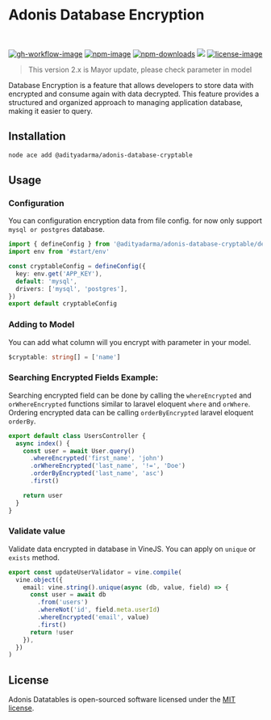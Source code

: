 # Adonis Database Encryption

<br>

[![gh-workflow-image]][gh-workflow-url] [![npm-image]][npm-url] [![npm-downloads]][npm-downloads] ![][typescript-image] [![license-image]][license-url]

> This version 2.x is Mayor update, please check parameter in model

Database Encryption is a feature that allows developers to store data with encrypted and consume again with data decrypted. This feature provides a structured and organized approach to managing application database, making it easier to query.

## Installation

```sh
node ace add @adityadarma/adonis-database-cryptable
```

## Usage

### Configuration

You can configuration encryption data from file config. for now only support `mysql or postgres` database.

```ts
import { defineConfig } from '@adityadarma/adonis-database-cryptable/define_config'
import env from '#start/env'

const cryptableConfig = defineConfig({
  key: env.get('APP_KEY'),
  default: 'mysql',
  drivers: ['mysql', 'postgres'],
})
export default cryptableConfig
```

### Adding to Model

You can add what column will you encrypt with parameter in your model.

```ts
$cryptable: string[] = ['name']
```

### Searching Encrypted Fields Example:

Searching encrypted field can be done by calling the `whereEncrypted` and `orWhereEncrypted` functions
similar to laravel eloquent `where` and `orWhere`. Ordering encrypted data can be calling `orderByEncrypted` laravel eloquent `orderBy`.

```ts
export default class UsersController {
  async index() {
    const user = await User.query()
      .whereEncrypted('first_name', 'john')
      .orWhereEncrypted('last_name', '!=', 'Doe')
      .orderByEncrypted('last_name', 'asc')
      .first()

    return user
  }
}
```

### Validate value

Validate data encrypted in database in VineJS. You can apply on `unique` or `exists` method.

```ts
export const updateUserValidator = vine.compile(
  vine.object({
    email: vine.string().unique(async (db, value, field) => {
      const user = await db
        .from('users')
        .whereNot('id', field.meta.userId)
        .whereEncrypted('email', value)
        .first()
      return !user
    }),
  })
)
```

## License

Adonis Datatables is open-sourced software licensed under the [MIT license](LICENSE.md).

[gh-workflow-image]: https://img.shields.io/github/actions/workflow/status/adityadarma/adonis-database-cryptable/release.yml?style=for-the-badge
[gh-workflow-url]: https://github.com/adityadarma/adonis-database-cryptable/actions/workflows/release.yml 'Github action'
[npm-image]: https://img.shields.io/npm/v/@adityadarma/adonis-database-cryptable/latest.svg?style=for-the-badge&logo=npm
[npm-url]: https://www.npmjs.com/package/@adityadarma/adonis-database-cryptable/v/latest 'npm'
[typescript-image]: https://img.shields.io/badge/Typescript-294E80.svg?style=for-the-badge&logo=typescript
[license-url]: LICENSE.md
[license-image]: https://img.shields.io/github/license/adityadarma/adonis-database-cryptable?style=for-the-badge
[npm-downloads]: https://img.shields.io/npm/dm/@adityadarma/adonis-database-cryptable.svg?style=for-the-badge
[count-downloads]: https://npmcharts.com/compare/@adityadarma/adonis-database-cryptable?minimal=true
